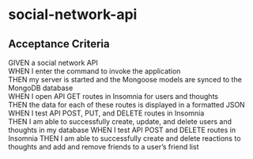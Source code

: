 # social-network-api

## Acceptance Criteria

GIVEN a social network API<br />
WHEN I enter the command to invoke the application<br />
THEN my server is started and the Mongoose models are synced to the MongoDB database<br />
WHEN I open API GET routes in Insomnia for users and thoughts<br />
THEN the data for each of these routes is displayed in a formatted JSON<br />
WHEN I test API POST, PUT, and DELETE routes in Insomnia<br />
THEN I am able to successfully create, update, and delete users and thoughts in my database
WHEN I test API POST and DELETE routes in Insomnia
THEN I am able to successfully create and delete reactions to thoughts and add and remove friends to a user’s friend list
